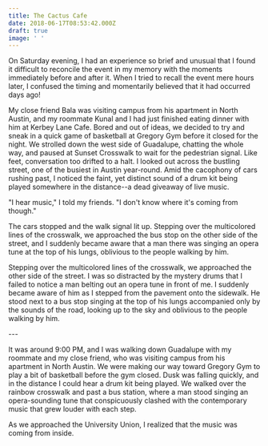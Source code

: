 ```yaml
---
title: The Cactus Cafe
date: 2018-06-17T08:53:42.000Z
draft: true
image: ' '
---
```

On Saturday evening, I had an experience so brief and unusual that I found it difficult to reconcile the event in my memory with the moments immediately before and after it. When I tried to recall the event mere hours later, I confused the timing and momentarily believed that it had occurred days ago! 

My close friend Bala was visiting campus from his apartment in North Austin, and my roommate Kunal and I had just finished eating dinner with him at Kerbey Lane Cafe. Bored and out of ideas, we decided to try and sneak in a quick game of basketball at Gregory Gym before it closed for the night. We strolled down the west side of Guadalupe, chatting the whole way, and paused at Sunset Crosswalk to wait for the pedestrian signal. Like feet, conversation too drifted to a halt. I looked out across the bustling street, one of the busiest in Austin year-round. Amid the cacophony of cars rushing past, I noticed the faint, yet distinct sound of a drum kit being played somewhere in the distance--a dead giveaway of live music. 

"I hear music," I told my friends. "I don't know where it's coming from though."

The cars stopped and the walk signal lit up. Stepping over the multicolored lines of the crosswalk, we approached the bus stop on the other side of the street, and I suddenly became aware that a man there was singing an opera tune at the top of his lungs, oblivious to the people walking by him. 

Stepping over the multicolored lines of the crosswalk, we approached the other side of the street. I was so distracted by the mystery drums that I failed to notice a man belting out an opera tune in front of me. I suddenly became aware of him as I stepped from the pavement onto the sidewalk. He stood next to a bus stop singing at the top of his lungs accompanied only by the sounds of the road, looking up to the sky and oblivious to the people walking by him. 

\---

It was around 9:00 PM, and I was walking down Guadalupe with my roommate and my close friend, who was visiting campus from his apartment in North Austin. We were making our way toward Gregory Gym to play a bit of basketball before the gym closed. Dusk was falling quickly, and in the distance I could hear a drum kit being played. We walked over the rainbow crosswalk and past a bus station, where a man stood singing an opera-sounding tune that conspicuously clashed with the contemporary music that grew louder with each step. 

As we approached the University Union, I realized that the music was coming from inside.
